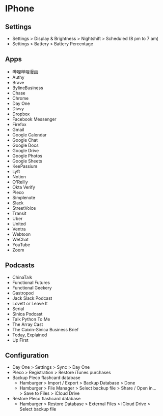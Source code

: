# IPhone

## Settings

- Settings > Display & Brightness > Nightshift > Scheduled (8 pm to 7 am)
- Settings > Battery > Battery Percentage

## Apps

- 哔哩哔哩漫画
- Authy
- Brave
- BylineBusiness
- Chase
- Chrome
- Day One
- Divvy
- Dropbox
- Facebook Messenger
- Firefox
- Gmail
- Google Calendar
- Google Chat
- Google Docs
- Google Drive
- Google Photos
- Google Sheets
- KeePassium
- Lyft
- Notion
- O'Reilly
- Okta Verify
- Pleco
- Simplenote
- Slack
- StreetVoice
- Transit
- Uber
- United
- Ventra
- Webtoon
- WeChat
- YouTube
- Zoom

## Podcasts

- ChinaTalk
- Functional Futures
- Functional Geekery
- Gastropod
- Jack Slack Podcast
- Lovett or Leave It
- Serial
- Sinica Podcast
- Talk Python To Me
- The Array Cast
- The Caixin-Sinica Business Brief
- Today, Explained
- Up First

## Configuration

- Day One > Settings > Sync > Day One
- Pleco > Registration > Restore iTunes purchases
- Backup Pleco flashcard database
  - Hamburger > Import / Export > Backup Database > Done
  - Hamburger > File Manager > Select backup file > Share / Open in... > Save to Files > iCloud Drive
- Restore Pleco flashcard database
  - Hamburger > Restore Database > External Files > iCloud Drive > Select backup file